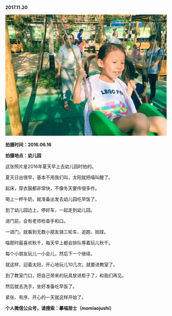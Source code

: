 
          
            
**2017.11.20**



![](img/51001-57e25d9a60323dca.jpg)




**拍摄时间：2016.06.16**

**拍摄地点：幼儿园**

这张照片是2016年夏天早上去幼儿园时拍的。

夏天日出很早，基本不用我们叫，太阳就把喵叫醒了。

起床，穿衣服都非常快，不像冬天要传很多件。

喝上一杯牛奶，就准备出发去幼儿园吃早饭了。

到了幼儿园边上，停好车，一起走到幼儿园。

进门前，会有老师检查手和口。

一进门，就看到无数小朋友骑三轮车、追跑、拍球。

喵那时最喜欢秋千，每天早上都会排队等着玩儿秋千。

每个小朋友玩儿一小会儿，然后下一个继续。

就这样，迎着太阳，开心地玩儿10几次，就要进教室了。

到了教室门口，把自己带来的玩具放进柜子了，和我们再见。

然后就去洗手，坐好准备吃早饭了。

紧张、有序、开心的一天就这样开始了。


**个人微信公众号，请搜索：摹喵居士（momiaojushi）**

          
        